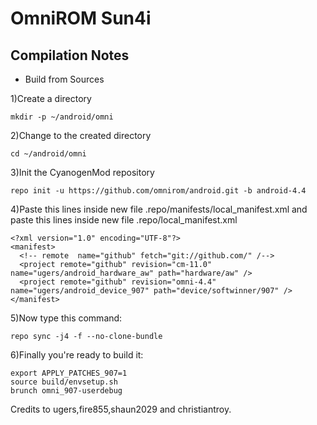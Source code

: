 OmniROM Sun4i
===============
Compilation Notes
-----------------

* Build from Sources

1)Create a directory

	mkdir -p ~/android/omni

2)Change to the created directory

	cd ~/android/omni

3)Init the CyanogenMod repository

	repo init -u https://github.com/omnirom/android.git -b android-4.4

4)Paste this lines inside new file .repo/manifests/local_manifest.xml
and paste this lines inside new file .repo/local_manifest.xml

	<?xml version="1.0" encoding="UTF-8"?>
	<manifest>
	  <!-- remote  name="github" fetch="git://github.com/" /-->
	  <project remote="github" revision="cm-11.0" name="ugers/android_hardware_aw" path="hardware/aw" />
	  <project remote="github" revision="omni-4.4" name="ugers/android_device_907" path="device/softwinner/907" />
	</manifest>

5)Now type this command:

	repo sync -j4 -f --no-clone-bundle

6)Finally you're ready to build it:

	export APPLY_PATCHES_907=1
	source build/envsetup.sh
	brunch omni_907-userdebug

Credits to ugers,fire855,shaun2029 and christiantroy.
